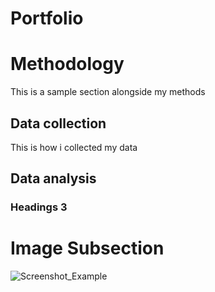 # Portfolio

# Methodology

This is a sample section alongside my methods

## Data collection

This is how i collected my data

## Data analysis

### Headings 3

# Image Subsection

![Screenshot_Example](assets/Screenshot_Example.png)
